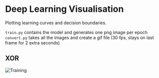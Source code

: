 # Deep Learning Visualisation

Plotting learning curves and decision boundaries.

`train.py` contains the model and generates one png image per epoch
`convert.py` takes all the images and create a gif file (30 fps, stays on last frame for 2 extra seconds) 

## XOR

![Training](xor/training.gif)